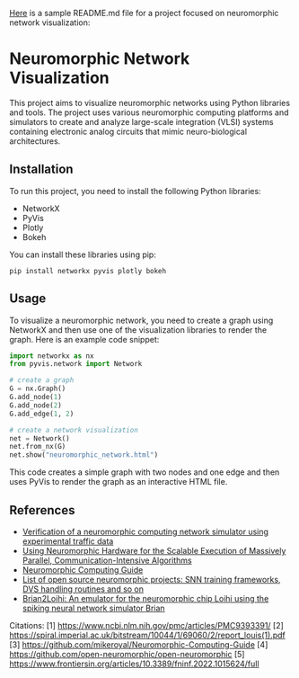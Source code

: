 [Here](https://towardsdatascience.com/visualizing-networks-in-python-d70f4cbeb259)
is a sample README.md file for a project focused on neuromorphic network visualization:

# Neuromorphic Network Visualization

This project aims to visualize neuromorphic networks using Python libraries and tools. The project uses various neuromorphic computing platforms and simulators to create and analyze large-scale integration (VLSI) systems containing electronic analog circuits that mimic neuro-biological architectures.

## Installation

To run this project, you need to install the following Python libraries:

- NetworkX
- PyVis
- Plotly
- Bokeh

You can install these libraries using pip:

```
pip install networkx pyvis plotly bokeh
```

## Usage

To visualize a neuromorphic network, you need to create a graph using NetworkX and then use one of the visualization libraries to render the graph. Here is an example code snippet:

```python
import networkx as nx
from pyvis.network import Network

# create a graph
G = nx.Graph()
G.add_node(1)
G.add_node(2)
G.add_edge(1, 2)

# create a network visualization
net = Network()
net.from_nx(G)
net.show("neuromorphic_network.html")
```

This code creates a simple graph with two nodes and one edge and then uses PyVis to render the graph as an interactive HTML file.

## References

- [Verification of a neuromorphic computing network simulator using experimental traffic data](https://www.ncbi.nlm.nih.gov/pmc/articles/PMC9393391/)
- [Using Neuromorphic Hardware for the Scalable Execution of Massively Parallel, Communication-Intensive Algorithms](https://spiral.imperial.ac.uk/bitstream/10044/1/69060/2/report_louis(1).pdf)
- [Neuromorphic Computing Guide](https://github.com/mikeroyal/Neuromorphic-Computing-Guide)
- [List of open source neuromorphic projects: SNN training frameworks, DVS handling routines and so on](https://github.com/open-neuromorphic/open-neuromorphic)
- [Brian2Loihi: An emulator for the neuromorphic chip Loihi using the spiking neural network simulator Brian](https://www.frontiersin.org/articles/10.3389/fninf.2022.1015624/full)

Citations:
[1] https://www.ncbi.nlm.nih.gov/pmc/articles/PMC9393391/
[2] https://spiral.imperial.ac.uk/bitstream/10044/1/69060/2/report_louis(1).pdf
[3] https://github.com/mikeroyal/Neuromorphic-Computing-Guide
[4] https://github.com/open-neuromorphic/open-neuromorphic
[5] https://www.frontiersin.org/articles/10.3389/fninf.2022.1015624/full
